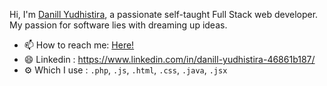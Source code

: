 Hi, I'm [Danill Yudhistira](https://danill123.github.io/portofolio/), a passionate self-taught Full Stack web developer. My passion for software lies with dreaming up ideas.

- 📫 How to reach me: [Here!](mailto:danillyudhistira@gmail.com)
- 😄 Linkedin : https://www.linkedin.com/in/danill-yudhistira-46861b187/
- ⚙️ Which I use : `.php`, `.js`, `.html`, `.css`, `.java`, `.jsx`
